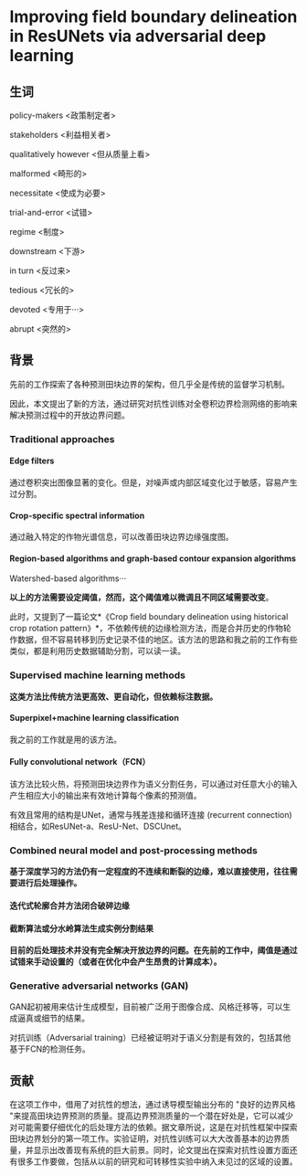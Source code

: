 # Improving field boundary delineation in ResUNets via adversarial deep learning

## 生词

policy-makers  <政策制定者>

stakeholders  <利益相关者>

qualitatively however  <但从质量上看>

malformed  <畸形的>

necessitate  <使成为必要>

trial-and-error  <试错>

regime  <制度>

downstream  <下游>

in turn  <反过来>

tedious  <冗长的>

devoted  <专用于···>

abrupt  <突然的>

## 背景

先前的工作探索了各种预测田块边界的架构，但几乎全是传统的监督学习机制。

因此，本文提出了新的方法，通过研究对抗性训练对全卷积边界检测网络的影响来解决预测过程中的开放边界问题。

### Traditional approaches

#### Edge filters

通过卷积突出图像显著的变化。但是，对噪声或内部区域变化过于敏感，容易产生过分割。

#### Crop-specific spectral information

通过融入特定的作物光谱信息，可以改善田块边界边缘强度图。

#### Region-based algorithms and graph-based contour expansion algorithms

Watershed-based algorithms···

**以上的方法需要设定阈值，然而，这个阈值难以微调且不同区域需要改变**。

此时，又提到了一篇论文*《Crop field boundary delineation using historical crop rotation pattern》*，不依赖传统的边缘检测方法，而是合并历史的作物轮作数据，但不容易转移到历史记录不佳的地区。该方法的思路和我之前的工作有些类似，都是利用历史数据辅助分割，可以读一读。

### Supervised machine learning methods

**这类方法比传统方法更高效、更自动化，但依赖标注数据。**

#### Superpixel+machine learning classification

我之前的工作就是用的该方法。

#### Fully convolutional network（FCN）

该方法比较火热，将预测田块边界作为语义分割任务，可以通过对任意大小的输入产生相应大小的输出来有效地计算每个像素的预测值。

有效且常用的结构是UNet，通常与残差连接和循环连接 (recurrent connection)相结合，如ResUNet-a、ResU-Net、DSCUnet。

### Combined neural model and post-processing methods

**基于深度学习的方法仍有一定程度的不连续和断裂的边缘，难以直接使用，往往需要进行后处理操作。**

#### 迭代式轮廓合并方法闭合破碎边缘

#### 截断算法或分水岭算法生成实例分割结果

**目前的后处理技术并没有完全解决开放边界的问题。在先前的工作中，阈值是通过试错来手动设置的（或者在优化中会产生昂贵的计算成本）。**

### Generative adversarial networks (GAN)

GAN起初被用来估计生成模型，目前被广泛用于图像合成、风格迁移等，可以生成逼真或细节的结果。

对抗训练（Adversarial training）已经被证明对于语义分割是有效的，包括其他基于FCN的检测任务。

## 贡献

在这项工作中，借用了对抗性的想法，通过诱导模型输出分布的 "良好的边界风格 "来提高田块边界预测的质量。提高边界预测质量的一个潜在好处是，它可以减少对可能需要仔细优化的后处理方法的依赖。据文章所说，这是在对抗性框架中探索田块边界划分的第一项工作。实验证明，对抗性训练可以大大改善基本的边界质量，并显示出改善现有系统的巨大前景。同时，论文提出在探索对抗性设置方面还有很多工作要做，包括从以前的研究和可转移性实验中纳入未见过的区域的设置。



